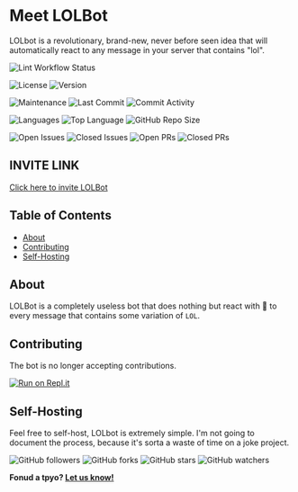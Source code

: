 # Meet LOLBot
LOLbot is a revolutionary, brand-new, never before seen idea that will automatically react to any message in your server that contains "lol".

![Lint Workflow Status](https://img.shields.io/github/workflow/status/CamTheHelpDesk/LOLBot/ESLint?label=Lint&style=for-the-badge)

![License](https://img.shields.io/github/license/CamTheHelpDesk/LOLBot?style=for-the-badge&color=00ff00)
![Version](https://img.shields.io/github/v/release/CamTheHelpDesk/LOLBot?include_prereleases&label=version&style=for-the-badge&color=00ff00)

![Maintenance](https://img.shields.io/maintenance/no/2020?style=for-the-badge)
![Last Commit](https://img.shields.io/github/last-commit/CamTheHelpDesk/LOLBot?style=for-the-badge)
![Commit Activity](https://img.shields.io/github/commit-activity/m/CamTheHelpDesk/LOLBot?style=for-the-badge)

![Languages](https://img.shields.io/github/languages/count/CamTheHelpDesk/LOLBot?style=for-the-badge&color=0000ff)
![Top Language](https://img.shields.io/github/languages/top/CamTheHelpDesk/LOLBot?style=for-the-badge&color=0000ff)
![GitHub Repo Size](https://img.shields.io/github/repo-size/CamTheHelpDesk/LOLBot?style=for-the-badge&color=0000ff)

![Open Issues](https://img.shields.io/github/issues-raw/CamTheHelpDesk/LOLBot?style=for-the-badge&color=ff0000)
![Closed Issues](https://img.shields.io/github/issues-closed-raw/CamTheHelpDesk/LOLBot?style=for-the-badge&color=ff0000)
![Open PRs](https://img.shields.io/github/issues-pr-raw/CamTheHelpDesk/LOLBot?style=for-the-badge&color=00ff00)
![Closed PRs](https://img.shields.io/github/issues-pr-closed-raw/CamTheHelpDesk/LOLBot?style=for-the-badge&color=00ff00)

## INVITE LINK
[Click here to invite LOLBot](https://discord.com/api/oauth2/authorize?client_id=767829122952986665&permissions=117824&scope=bot)

## Table of Contents
* [About](https://github.com/CamTheHelpDesk/LOLBot#about)
* [Contributing](https://github.com/CamTheHelpDesk/LOLBot#contributing)
* [Self-Hosting](https://github.com/CamTheHelpDesk/LOLBot#self-hosting)

## About
LOLBot is a completely useless bot that does nothing but react with 🤣 to every message that contains some variation of `LOL`.

## Contributing
The bot is no longer accepting contributions.

[![Run on Repl.it](https://repl.it/badge/github/CamTheHelpDesk/LOLBot)](https://repl.it/github/CamTheHelpDesk/LOLBot)

## Self-Hosting
Feel free to self-host, LOLbot is extremely simple. I'm not going to document the process, because it's sorta a waste of time on a joke project.

![GitHub followers](https://img.shields.io/github/followers/CamTheHelpDesk?label=Follow%20CamTheHelpDesk&style=social) ![GitHub forks](https://img.shields.io/github/forks/CamTheHelpDesk/LOLBot?label=Fork&style=social) ![GitHub stars](https://img.shields.io/github/stars/CamTheHelpDesk/LOLBot?label=Star&style=social) ![GitHub watchers](https://img.shields.io/github/watchers/CamTheHelpDesk/LOLBot?label=Watch&style=social)

**Fonud a tpyo? [Let us know!](https://github.com/CamTheHelpDesk/LOLBot/issues/new)**

